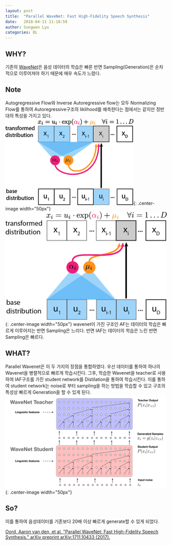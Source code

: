 ```yaml
---
layout: post
title:  "Parallel WaveNet: Fast High-Fidelity Speech Synthesis"
date:   2018-04-11 11:18:59
author: Sungwon Lyu
categories: DL
---
```


## WHY? 
기존의 [WaveNet](https://lyusungwon.github.io/dl/2018/03/22/wavenet.html)은 음성 데이터의 학습은 빠른 반면 Sampling(Generation)은 순차적으로 이루어져야 하기 때문에 매우 속도가 느렸다. 

## Note
Autogregressive Flow와 Inverse Autoregressive flow는 모두 Normalizing Flow를 통하여 Autoregressive구조의 liklihood를 예측한다는 점에서는 같지만 정반대의 특성을 가지고 있다. 
![image](/assets/images/pwavenet1.png){: .center-image width="50px"}
![image](/assets/images/pwavenet2.png){: .center-image width="50px"}
wavenet이 가진 구조인 AF는 데이터의 학습은 빠르게 이루어지는 반면 Sampling은 느리다. 반면 IAF는 데이터의 학습은 느린 반면 Sampling은 빠르다. 

## WHAT?
Parallel Wavenet은 이 두 가지의 장점을 통합하였다. 우선 데이터를 통하여 하나의 Wavenet을 병렬적으로 빠르게 학습시킨다. 그후, 학습한 Wavenet을 teacher로 사용하여 IAF구조를 가진 student network를  Distilation을 통하여 학습시킨다. 이를 통하여 student network는 noise로 부터 sampling을 하는 방법을 학습할 수 있고 구조의 특성상 빠르게 Generation을 할 수 있게 된다. 
![image](/assets/images/pwavenet3.png){: .center-image width="50px"}

## So?
이를 통하여 음성데이터를 기존보다 20배 이상 빠르게 generate할 수 있게 되었다. 

[Oord, Aaron van den, et al. "Parallel WaveNet: Fast High-Fidelity Speech Synthesis." arXiv preprint arXiv:1711.10433 (2017).](https://arxiv.org/abs/1711.10433)
